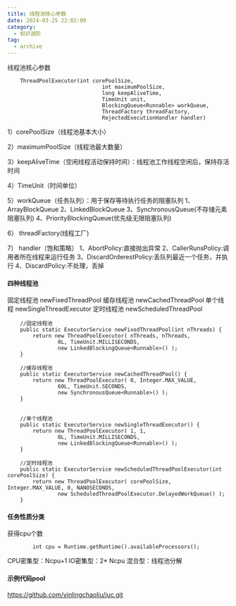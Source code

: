 ```yaml
---
title: 线程池核心参数
date: 2024-03-25 22:02:09
category:
  - 知识进阶
tag:
  - archive
---
```

线程池核心参数
```
    ThreadPoolExecutor(int corePoolSize,
                              int maximumPoolSize,
                              long keepAliveTime,
                              TimeUnit unit,
                              BlockingQueue<Runnable> workQueue,
                              ThreadFactory threadFactory,
                              RejectedExecutionHandler handler)
```

1）corePoolSize（线程池基本大小）

2）maximumPoolSize（线程池最大数量）

3）keepAliveTime（空闲线程活动保持时间）：线程池工作线程空闲后，保持存活时间

4）TimeUnit（时间单位）

5）workQueue（任务队列）：用于保存等待执行任务的阻塞队列
1、ArrayBlockQueue
2、LinkedBlockQueue
3、SynchronousQueue(不存储元素阻塞队列)
4、PriorityBlockingQueue(优先级无限阻塞队列)

6） threadFactory(线程工厂)

7） handler（饱和策略）
1、AbortPolicy:直接抛出异常
2、CallerRunsPolicy:调用者所在线程来运行任务
3、DiscardOrderestPolicy:丢队列最近一个任务，并执行
4、DiscardPolicy:不处理，丢掉

#### 四种线程池
固定线程池 newFixedThreadPool
缓存线程池 newCachedThreadPool
单个线程 newSingleThreadExecutor
定时线程池 newScheduledThreadPool

```
    //固定线程池
    public static ExecutorService newFixedThreadPool(int nThreads) {
        return new ThreadPoolExecutor( nThreads, nThreads,
                0L, TimeUnit.MILLISECONDS,
                new LinkedBlockingQueue<Runnable>() );
    }

    //缓存线程池
    public static ExecutorService newCachedThreadPool() {
        return new ThreadPoolExecutor( 0, Integer.MAX_VALUE,
                60L, TimeUnit.SECONDS,
                new SynchronousQueue<Runnable>() );
    }


    //单个线程池
    public static ExecutorService newSingleThreadExecutor() {
        return new ThreadPoolExecutor( 1, 1,
                0L, TimeUnit.MILLISECONDS,
                new LinkedBlockingQueue<Runnable>() );
    }

    //定时线程池
    public static ExecutorService newScheduledThreadPoolExecutor(int corePoolSize) {
        return new ThreadPoolExecutor( corePoolSize, Integer.MAX_VALUE, 0, NANOSECONDS,
                new ScheduledThreadPoolExecutor.DelayedWorkQueue() );
    }
```

#### 任务性质分类

获得cpu个数
```
        int cpu = Runtime.getRuntime().availableProcessors();
```
CPU密集型：Ncpu+1
IO密集型：2* Ncpu
混合型：线程池分解

#### 示例代码pool
https://github.com/yinlingchaoliu/juc.git
